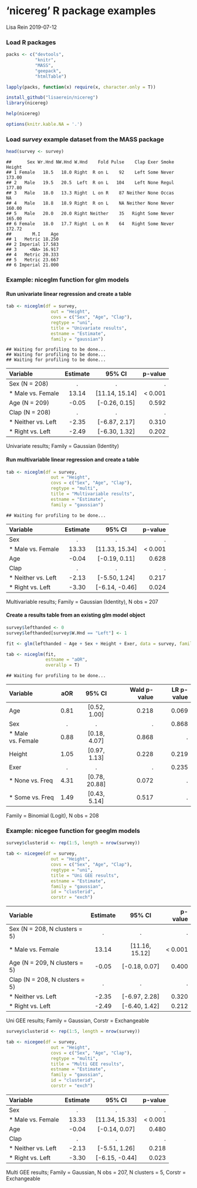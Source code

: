‘nicereg’ R package examples
================
Lisa Rein
2019-07-12

### Load R packages

``` r
packs <- c("devtools",
           "knitr",
           "MASS",
           "geepack",
           "htmlTable")

lapply(packs, function(x) require(x, character.only = T))

install_github("lisaerein/nicereg")
library(nicereg)

help(nicereg)

options(knitr.kable.NA = '.')
```

### Load *survey* example dataset from the MASS package

``` r
head(survey <- survey)
```

    ##      Sex Wr.Hnd NW.Hnd W.Hnd    Fold Pulse    Clap Exer Smoke Height
    ## 1 Female   18.5   18.0 Right  R on L    92    Left Some Never 173.00
    ## 2   Male   19.5   20.5  Left  R on L   104    Left None Regul 177.80
    ## 3   Male   18.0   13.3 Right  L on R    87 Neither None Occas     NA
    ## 4   Male   18.8   18.9 Right  R on L    NA Neither None Never 160.00
    ## 5   Male   20.0   20.0 Right Neither    35   Right Some Never 165.00
    ## 6 Female   18.0   17.7 Right  L on R    64   Right Some Never 172.72
    ##        M.I    Age
    ## 1   Metric 18.250
    ## 2 Imperial 17.583
    ## 3     <NA> 16.917
    ## 4   Metric 20.333
    ## 5   Metric 23.667
    ## 6 Imperial 21.000

### Example: niceglm function for glm models

#### Run univariate linear regression and create a table

``` r
tab <- niceglm(df = survey,
                 out = "Height",
                 covs = c("Sex", "Age", "Clap"),
                 regtype = "uni",
                 title = "Univariate results",
                 estname = "Estimate",
                 family = "gaussian")
```

    ## Waiting for profiling to be done...
    ## Waiting for profiling to be done...
    ## Waiting for profiling to be done...

| Variable            | Estimate |      95% CI      |  p-value |
| :------------------ | :------: | :--------------: | -------: |
| Sex (N = 208)       |    .     |        .         |        . |
| \* Male vs. Female  |  13.14   | \[11.14, 15.14\] | \< 0.001 |
| Age (N = 209)       |  \-0.05  | \[-0.26, 0.15\]  |    0.592 |
| Clap (N = 208)      |    .     |        .         |        . |
| \* Neither vs. Left |  \-2.35  | \[-6.87, 2.17\]  |    0.310 |
| \* Right vs. Left   |  \-2.49  | \[-6.30, 1.32\]  |    0.202 |

Univariate results; Family = Gaussian (Identity)

#### Run multivariable linear regression and create a table

``` r
tab <- niceglm(df = survey,
                 out = "Height",
                 covs = c("Sex", "Age", "Clap"),
                 regtype = "multi",
                 title = "Multivariable results",
                 estname = "Estimate",
                 family = "gaussian")
```

    ## Waiting for profiling to be done...

| Variable            | Estimate |      95% CI      |  p-value |
| :------------------ | :------: | :--------------: | -------: |
| Sex                 |    .     |        .         |        . |
| \* Male vs. Female  |  13.33   | \[11.33, 15.34\] | \< 0.001 |
| Age                 |  \-0.04  | \[-0.19, 0.11\]  |    0.628 |
| Clap                |    .     |        .         |        . |
| \* Neither vs. Left |  \-2.13  | \[-5.50, 1.24\]  |    0.217 |
| \* Right vs. Left   |  \-3.30  | \[-6.14, -0.46\] |    0.024 |

Multivariable results; Family = Gaussian (Identity), N obs = 207

#### Create a results table from an existing glm model object

``` r
survey$lefthanded <- 0
survey$lefthanded[survey$W.Hnd == "Left"] <- 1

fit <- glm(lefthanded ~ Age + Sex + Height + Exer, data = survey, family = "binomial")

tab <- niceglm(fit,
               estname = "aOR",
               overallp = T)
```

    ## Waiting for profiling to be done...

| Variable           | aOR  |     95% CI      | Wald p-value | LR p-value |
| :----------------- | :--: | :-------------: | -----------: | ---------: |
| Age                | 0.81 | \[0.52, 1.00\]  |        0.218 |      0.069 |
| Sex                |  .   |        .        |            . |      0.868 |
| \* Male vs. Female | 0.88 | \[0.18, 4.07\]  |        0.868 |          . |
| Height             | 1.05 | \[0.97, 1.13\]  |        0.228 |      0.219 |
| Exer               |  .   |        .        |            . |      0.235 |
| \* None vs. Freq   | 4.31 | \[0.78, 20.88\] |        0.072 |          . |
| \* Some vs. Freq   | 1.49 | \[0.43, 5.14\]  |        0.517 |          . |

Family = Binomial (Logit), N obs = 208

### Example: nicegee function for geeglm models

``` r
survey$clusterid <- rep(1:5, length = nrow(survey))

tab <- nicegee(df = survey,
                 out = "Height",
                 covs = c("Sex", "Age", "Clap"),
                 regtype = "uni",
                 title = "Uni GEE results",
                 estname = "Estimate",
                 family = "gaussian",
                 id = "clusterid",
                 corstr = "exch")
```

| Variable                       | Estimate |      95% CI      |  p-value |
| :----------------------------- | :------: | :--------------: | -------: |
| Sex (N = 208, N clusters = 5)  |    .     |        .         |        . |
| \* Male vs. Female             |  13.14   | \[11.16, 15.12\] | \< 0.001 |
| Age (N = 209, N clusters = 5)  |  \-0.05  | \[-0.18, 0.07\]  |    0.400 |
| Clap (N = 208, N clusters = 5) |    .     |        .         |        . |
| \* Neither vs. Left            |  \-2.35  | \[-6.97, 2.28\]  |    0.320 |
| \* Right vs. Left              |  \-2.49  | \[-6.40, 1.42\]  |    0.212 |

Uni GEE results; Family = Gaussian, Corstr = Exchangeable

``` r
survey$clusterid <- rep(1:5, length = nrow(survey))

tab <- nicegee(df = survey,
                 out = "Height",
                 covs = c("Sex", "Age", "Clap"),
                 regtype = "multi",
                 title = "Multi GEE results",
                 estname = "Estimate",
                 family = "gaussian",
                 id = "clusterid",
                 corstr = "exch")
```

| Variable            | Estimate |      95% CI      |  p-value |
| :------------------ | :------: | :--------------: | -------: |
| Sex                 |    .     |        .         |        . |
| \* Male vs. Female  |  13.33   | \[11.34, 15.33\] | \< 0.001 |
| Age                 |  \-0.04  | \[-0.14, 0.07\]  |    0.480 |
| Clap                |    .     |        .         |        . |
| \* Neither vs. Left |  \-2.13  | \[-5.51, 1.26\]  |    0.218 |
| \* Right vs. Left   |  \-3.30  | \[-6.15, -0.44\] |    0.023 |

Multi GEE results; Family = Gaussian, N obs = 207, N clusters = 5,
Corstr = Exchangeable
